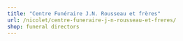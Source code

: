 ```yaml
---
title: "Centre Funéraire J.N. Rousseau et frères"
url: /nicolet/centre-funeraire-j-n-rousseau-et-freres/
shop: funeral directors
---
```

